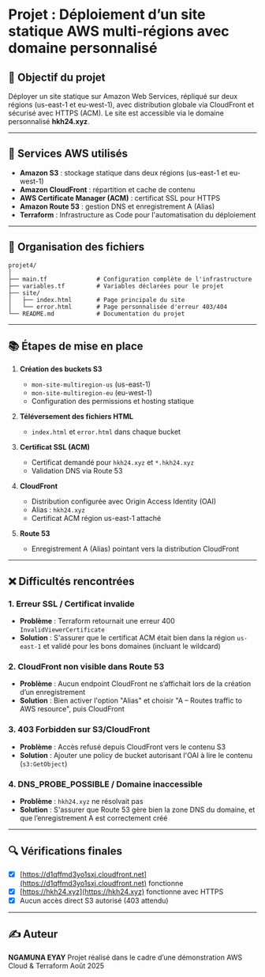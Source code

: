 # Projet : Déploiement d’un site statique AWS multi-régions avec domaine personnalisé

## 🚀 Objectif du projet

Déployer un site statique sur Amazon Web Services, répliqué sur deux régions (us-east-1 et eu-west-1), avec distribution globale via CloudFront et sécurisé avec HTTPS (ACM). Le site est accessible via le domaine personnalisé **hkh24.xyz**.

---

## 🔧 Services AWS utilisés

* **Amazon S3** : stockage statique dans deux régions (us-east-1 et eu-west-1)
* **Amazon CloudFront** : répartition et cache de contenu
* **AWS Certificate Manager (ACM)** : certificat SSL pour HTTPS
* **Amazon Route 53** : gestion DNS et enregistrement A (Alias)
* **Terraform** : Infrastructure as Code pour l'automatisation du déploiement

---

## 📂 Organisation des fichiers

```
projet4/
│
├── main.tf              # Configuration complète de l'infrastructure
├── variables.tf         # Variables déclarées pour le projet
├── site/
│   ├── index.html       # Page principale du site
│   └── error.html       # Page personnalisée d'erreur 403/404
└── README.md            # Documentation du projet
```

---

## 📚 Étapes de mise en place

1. **Création des buckets S3**

   * `mon-site-multiregion-us` (us-east-1)
   * `mon-site-multiregion-eu` (eu-west-1)
   * Configuration des permissions et hosting statique

2. **Téléversement des fichiers HTML**

   * `index.html` et `error.html` dans chaque bucket

3. **Certificat SSL (ACM)**

   * Certificat demandé pour `hkh24.xyz` et `*.hkh24.xyz`
   * Validation DNS via Route 53

4. **CloudFront**

   * Distribution configurée avec Origin Access Identity (OAI)
   * Alias : `hkh24.xyz`
   * Certificat ACM région us-east-1 attaché

5. **Route 53**

   * Enregistrement A (Alias) pointant vers la distribution CloudFront

---

## ❌ Difficultés rencontrées

### 1. **Erreur SSL / Certificat invalide**

* **Problème** : Terraform retournait une erreur 400 `InvalidViewerCertificate`
* **Solution** : S'assurer que le certificat ACM était bien dans la région `us-east-1` et validé pour les bons domaines (incluant le wildcard)

### 2. **CloudFront non visible dans Route 53**

* **Problème** : Aucun endpoint CloudFront ne s’affichait lors de la création d’un enregistrement
* **Solution** : Bien activer l'option "Alias" et choisir "A – Routes traffic to AWS resource", puis CloudFront

### 3. **403 Forbidden sur S3/CloudFront**

* **Problème** : Accès refusé depuis CloudFront vers le contenu S3
* **Solution** : Ajouter une policy de bucket autorisant l'OAI à lire le contenu (`s3:GetObject`)

### 4. **DNS\_PROBE\_POSSIBLE / Domaine inaccessible**

* **Problème** : `hkh24.xyz` ne résolvait pas
* **Solution** : S'assurer que Route 53 gère bien la zone DNS du domaine, et que l’enregistrement A est correctement créé

---

## 🔍 Vérifications finales

* [x] [https://d1qffmd3yo1sxj.cloudfront.net](https://d1qffmd3yo1sxj.cloudfront.net) fonctionne
* [x] [https://hkh24.xyz](https://hkh24.xyz) fonctionne avec HTTPS
* [x] Aucun accès direct S3 autorisé (403 attendu)

---

## ✍️ Auteur

**NGAMUNA EYAY**
Projet réalisé dans le cadre d’une démonstration AWS Cloud & Terraform
Août 2025
